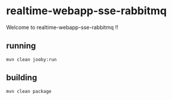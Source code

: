 # realtime-webapp-sse-rabbitmq

Welcome to realtime-webapp-sse-rabbitmq !!

## running

    mvn clean jooby:run

## building

    mvn clean package

